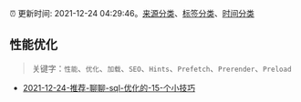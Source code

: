 :alarm_clock: 更新时间: 2021-12-24 04:29:46。[来源分类](../README.md)、[标签分类](../TAGS.md)、[时间分类](../TIMELINE.md)

## 性能优化


> 关键字：`性能`、`优化`、`加载`、`SEO`、`Hints`、`Prefetch`、`Prerender`、`Preload`



- [2021-12-24-推荐-聊聊-sql-优化的-15-个小技巧](https://toutiao.io/k/a94tblq) 